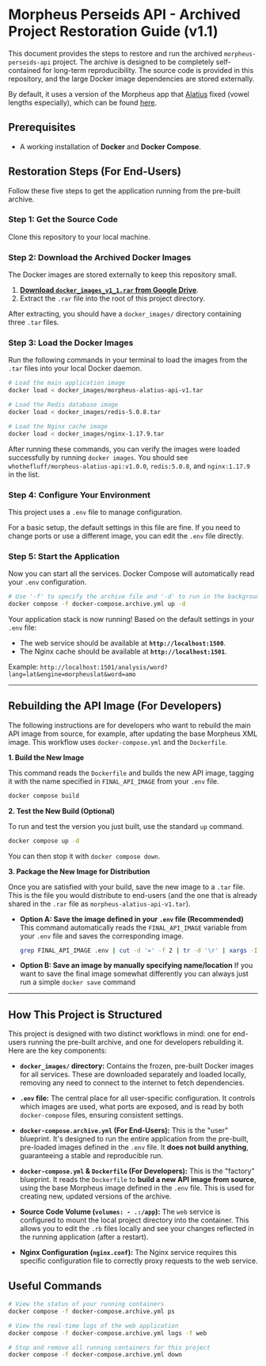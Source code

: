 # Morpheus Perseids API - Archived Project Restoration Guide (v1.1)

This document provides the steps to restore and run the archived `morpheus-perseids-api` project. The archive is designed to be completely self-contained for long-term reproducibility. The source code is provided in this repository, and the large Docker image dependencies are stored externally.

By default, it uses a version of the Morpheus app that [Alatius](https://github.com/Alatius) fixed (vowel lengths especially), which can be found [here](https://github.com/whothefluff/morpheus-alatius-xml).

## Prerequisites

- A working installation of **Docker** and **Docker Compose**.

## Restoration Steps (For End-Users)

Follow these five steps to get the application running from the pre-built archive.

### Step 1: Get the Source Code

Clone this repository to your local machine.

### Step 2: Download the Archived Docker Images

The Docker images are stored externally to keep this repository small.

1.  **[Download `docker_images_v1_1.rar` from Google Drive](https://drive.google.com/file/d/1vl9BOTWzCgAoB1PTJFwPGCEbxm1QCstj/view)**.
2.  Extract the `.rar` file into the root of this project directory.

After extracting, you should have a `docker_images/` directory containing three `.tar` files.

### Step 3: Load the Docker Images

Run the following commands in your terminal to load the images from the `.tar` files into your local Docker daemon.

```bash
# Load the main application image
docker load < docker_images/morpheus-alatius-api-v1.tar

# Load the Redis database image
docker load < docker_images/redis-5.0.8.tar

# Load the Nginx cache image
docker load < docker_images/nginx-1.17.9.tar
```

After running these commands, you can verify the images were loaded successfully by running `docker images`. You should see `whothefluff/morpheus-alatius-api:v1.0.0`, `redis:5.0.8`, and `nginx:1.17.9` in the list.

### Step 4: Configure Your Environment

This project uses a `.env` file to manage configuration.

For a basic setup, the default settings in this file are fine. If you need to change ports or use a different image, you can edit the `.env` file directly.

### Step 5: Start the Application

Now you can start all the services. Docker Compose will automatically read your `.env` configuration.

```bash
# Use '-f' to specify the archive file and '-d' to run in the background
docker compose -f docker-compose.archive.yml up -d
```

Your application stack is now running! Based on the default settings in your `.env` file:
*   The web service should be available at **`http://localhost:1500`**.
*   The Nginx cache should be available at **`http://localhost:1501`**.

Example: `http://localhost:1501/analysis/word?lang=lat&engine=morpheuslat&word=amo`

---

## Rebuilding the API Image (For Developers)

The following instructions are for developers who want to rebuild the main API image from source, for example, after updating the base Morpheus XML image. This workflow uses `docker-compose.yml` and the `Dockerfile`.

**1. Build the New Image**

This command reads the `Dockerfile` and builds the new API image, tagging it with the name specified in `FINAL_API_IMAGE` from your `.env` file.
```bash
docker compose build
```

**2. Test the New Build (Optional)**

To run and test the version you just built, use the standard `up` command.
```bash
docker compose up -d
```
You can then stop it with `docker compose down`.

**3. Package the New Image for Distribution**

Once you are satisfied with your build, save the new image to a `.tar` file. This is the file you would distribute to end-users (and the one that is already shared in the `.rar` file as `morpheus-alatius-api-v1.tar`).

*   **Option A: Save the image defined in your `.env` file (Recommended)**
    This command automatically reads the `FINAL_API_IMAGE` variable from your `.env` file and saves the corresponding image.
    ```bash
    grep FINAL_API_IMAGE .env | cut -d '=' -f 2 | tr -d '\r' | xargs -I {} docker save -o docker_images/morpheus-alatius-api-v1.tar {}
    ```

*   **Option B: Save an image by manually specifying name/location**
    If you want to save the final image somewhat differently you can always just run a simple `docker save` command

---

## How This Project is Structured

This project is designed with two distinct workflows in mind: one for end-users running the pre-built archive, and one for developers rebuilding it. Here are the key components:

*   **`docker_images/` directory:** Contains the frozen, pre-built Docker images for all services. These are downloaded separately and loaded locally, removing any need to connect to the internet to fetch dependencies.

*   **`.env` file:** The central place for all user-specific configuration. It controls which images are used, what ports are exposed, and is read by both `docker-compose` files, ensuring consistent settings.

*   **`docker-compose.archive.yml` (For End-Users):** This is the "user" blueprint. It's designed to run the entire application from the pre-built, pre-loaded images defined in the `.env` file. It **does not build anything**, guaranteeing a stable and reproducible run.

*   **`docker-compose.yml` & `Dockerfile` (For Developers):** This is the "factory" blueprint. It reads the `Dockerfile` to **build a new API image from source**, using the base Morpheus image defined in the `.env` file. This is used for creating new, updated versions of the archive.

*   **Source Code Volume (`volumes: - .:/app`):** The `web` service is configured to mount the local project directory into the container. This allows you to edit the `.rb` files locally and see your changes reflected in the running application (after a restart).

*   **Nginx Configuration (`nginx.conf`):** The Nginx service requires this specific configuration file to correctly proxy requests to the web service.

## Useful Commands

```bash
# View the status of your running containers
docker compose -f docker-compose.archive.yml ps

# View the real-time logs of the web application
docker compose -f docker-compose.archive.yml logs -f web

# Stop and remove all running containers for this project
docker compose -f docker-compose.archive.yml down
```